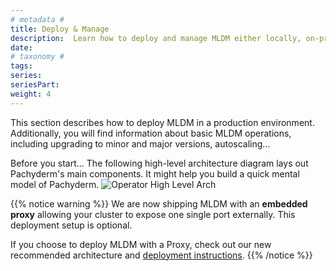 ```yaml
---
# metadata # 
title: Deploy & Manage
description:  Learn how to deploy and manage MLDM either locally, on-prem, or in the cloud.
date: 
# taxonomy #
tags: 
series:
seriesPart:
weight: 4
---
```


This section describes how to deploy MLDM in a production environment.
Additionally, you will find information about basic MLDM operations,
including upgrading to minor and major versions, autoscaling...

Before you start... The following high-level architecture diagram lays out Pachyderm's main components. It might help you build a quick mental model of Pachyderm.
![Operator High Level Arch](/images/arch_diagram_high_level.svg)

{{% notice warning %}}
We are now shipping MLDM with an **embedded proxy** 
allowing your cluster to expose one single port externally. This deployment setup is optional.

If you choose to deploy MLDM with a Proxy, check out our new recommended architecture and [deployment instructions](../deploy-manage/deploy/deploy-w-proxy/). 
{{% /notice %}}
 